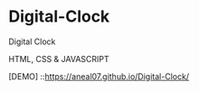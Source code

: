 # Digital-Clock
Digital Clock

HTML, CSS & JAVASCRIPT

[DEMO] ::https://aneal07.github.io/Digital-Clock/
